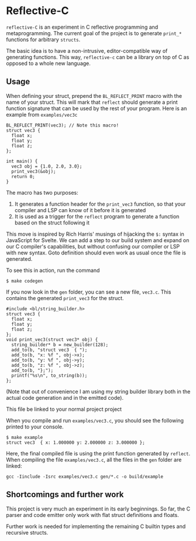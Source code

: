 # Reflective-C
`reflective-C` is an experiment in C reflective programming and metaprogramming.
The current goal of the project is to generate `print_*` functions for arbitrary `structs`.

The basic idea is to have a non-intrusive, editor-compatible way of generating functions. This way, `reflective-c` can be a library on top of C as opposed to a whole new language.

## Usage
When defining your struct, prepend the `BL_REFLECT_PRINT` macro with the name of your struct. 
This will mark that `reflect` should generate a print function signature that can be used by the rest of your program. Here is an example from `examples/vec3c`
    
    BL_REFLECT_PRINT(vec3); // Note this macro!
    struct vec3 {
      float x;
      float y;
      float z;
    };
    
    int main() {
      vec3 obj = {1.0, 2.0, 3.0};
      print_vec3(&obj);
      return 0;
    }

The macro has two purposes:
1. It generates a function header for the `print_vec3` function, so that your compiler and LSP can know of it before it is generated 
2. It is used as a trigger for the `reflect` program to generate a function based on the struct following it

This move is inspired by Rich Harris' musings of hijacking the `$:` syntax in JavaScript for Svelte. We can add a step to our build system and expand on our C compiler's capabilities, but without confusing our compiler or LSP with new syntax.
Goto definition should even work as usual once the file is generated.


To see this in action, run the command

    $ make codegen

If you now look in the `gen` folder, you can see a new file, `vec3.c`. This contains the generated `print_vec3` for the struct.

    #include <bl/string_builder.h>
    struct vec3 {
      float x;
      float y;
      float z;
    };
    void print_vec3(struct vec3* obj) {
      string_builder* b = new_builder(128);
      add_to(b, "struct vec3  { ");
      add_to(b, "x: %f ", obj->x);
      add_to(b, "y: %f ", obj->y);
      add_to(b, "z: %f ", obj->z);
      add_to(b, "};");
      printf("%s\n", to_string(b));
    };
(Note that out of convenience I am using my string builder library both in the actual code generation and in the emitted code).

This file be linked to your normal project project

When you compile and run `examples/vec3.c`, you should see the following printed to your console.

    $ make example
    struct vec3  { x: 1.000000 y: 2.000000 z: 3.000000 };

Here, the final compiled file is using the print function generated by `reflect`.
When compiling the file `examples/vec3.c`, all the files in the `gen` folder are linked:

    gcc -Iinclude -Isrc examples/vec3.c gen/*.c -o build/example

## Shortcomings and further work
This project is very much an experiment in its early beginnings.
So far, the C parser and code emitter only work with flat struct definitions and floats.

Further work is needed for implementing the remaining C builtin types and recursive structs.
